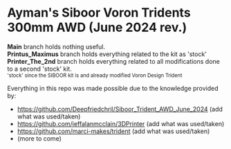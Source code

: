 # Ayman's Siboor Voron Tridents 300mm AWD (June 2024 rev.)

**Main** branch holds nothing useful. <br>
**Printus_Maximus** branch holds everything related to the kit as 'stock' <br>
**Printer_The_2nd** branch holds everything related to all modifications done to a second 'stock' kit. <br>
<sub>'stock' since the SIBOOR kit is and already modified Voron Design Trident<sub>

Everything in this repo was made possible due to the knowledge provided by:
- https://github.com/Deepfriedchril/Siboor_Trident_AWD_June_2024 (add what was used/taken)
- https://github.com/jeffalanmcclain/3DPrinter (add what was used/taken)
- https://github.com/marci-makes/trident (add what was used/taken)
- (more to come)
